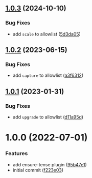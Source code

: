 ## [1.0.3](https://github.com/actuallydamo/commitlint-plugin-tense/compare/v1.0.2...v1.0.3) (2024-10-10)


### Bug Fixes

* add `scale` to allowlist ([5d3da05](https://github.com/actuallydamo/commitlint-plugin-tense/commit/5d3da05f4baa29ea32cdda51018c6b2832a97584))

## [1.0.2](https://github.com/actuallydamo/commitlint-plugin-tense/compare/v1.0.1...v1.0.2) (2023-06-15)


### Bug Fixes

* add `capture` to allowlist ([a3f6312](https://github.com/actuallydamo/commitlint-plugin-tense/commit/a3f63126cfb57907a6734391f8757a6a8afa745c))

## [1.0.1](https://github.com/actuallydamo/commitlint-plugin-tense/compare/v1.0.0...v1.0.1) (2023-01-31)


### Bug Fixes

* add `upgrade` to allowlist ([d11a95d](https://github.com/actuallydamo/commitlint-plugin-tense/commit/d11a95d995b882c2baaae17570fcd2399114511c))

# 1.0.0 (2022-07-01)


### Features

* add ensure-tense plugin ([95b47e1](https://github.com/actuallydamo/commitlint-plugin-tense/commit/95b47e1c1d88f97c9b14586df01d4a31b1df4b69))
* initial commit ([f223e03](https://github.com/actuallydamo/commitlint-plugin-tense/commit/f223e036f094c088a4a869b14d3c12de652305a0))
